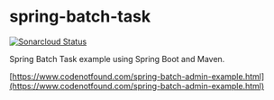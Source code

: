 # spring-batch-task

[![Sonarcloud Status](https://sonarcloud.io/api/project_badges/measure?project=com.codenotfound%3Aspring-batch-task&metric=alert_status)](https://sonarcloud.io/dashboard?id=com.codenotfound%3Aspring-batch-task)

Spring Batch Task example using Spring Boot and Maven.

[https://www.codenotfound.com/spring-batch-admin-example.html](https://www.codenotfound.com/spring-batch-admin-example.html)
